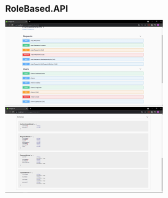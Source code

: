 # RoleBased.API
![1](https://github.com/mustafa130501/RoleBased.API/blob/master/RoleBased.API/swagger1.jpg?raw=true)
![2lt text](https://github.com/mustafa130501/RoleBased.API/blob/master/RoleBased.API/swagger2.jpg?raw=true)

